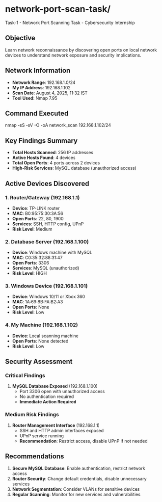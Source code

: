 # network-port-scan-task/
Task-1 - Network Port Scanning Task - Cybersecurity Internship
## Objective
Learn network reconnaissance by discovering open ports on local network devices to understand network exposure and security implications.

## Network Information
- **Network Range**: 192.168.1.0/24
- **My IP Address**: 192.168.1.102
- **Scan Date**: August 4, 2025, 11:32 IST
- **Tool Used**: Nmap 7.95

## Command Executed
nmap -sS -sV -O -oA network_scan 192.168.1.102/24

## Key Findings Summary
- **Total Hosts Scanned**: 256 IP addresses
- **Active Hosts Found**: 4 devices
- **Total Open Ports**: 4 ports across 2 devices
- **High-Risk Services**: MySQL database (unauthorized access)

## Active Devices Discovered

### 1. Router/Gateway (192.168.1.1)
- **Device**: TP-LINK router
- **MAC**: B0:95:75:30:3A:56
- **Open Ports**: 22, 80, 1900
- **Services**: SSH, HTTP config, UPnP
- **Risk Level**: Medium

### 2. Database Server (192.168.1.100)
- **Device**: Windows machine with MySQL
- **MAC**: C0:35:32:88:31:47
- **Open Ports**: 3306
- **Services**: MySQL (unauthorized)
- **Risk Level**: HIGH

### 3. Windows Device (192.168.1.101)
- **Device**: Windows 10/11 or Xbox 360
- **MAC**: 1A:69:8B:FA:B2:A3
- **Open Ports**: None
- **Risk Level**: Low

### 4. My Machine (192.168.1.102)
- **Device**: Local scanning machine
- **Open Ports**: None detected
- **Risk Level**: Low

## Security Assessment

### Critical Findings
1. **MySQL Database Exposed** (192.168.1.100)
   - Port 3306 open with unauthorized access
   - No authentication required
   - **Immediate Action Required**

### Medium Risk Findings
1. **Router Management Interface** (192.168.1.1)
   - SSH and HTTP admin interfaces exposed
   - UPnP service running
   - **Recommendation**: Restrict access, disable UPnP if not needed

## Recommendations
1. **Secure MySQL Database**: Enable authentication, restrict network access
2. **Router Security**: Change default credentials, disable unnecessary services
3. **Network Segmentation**: Consider VLANs for sensitive devices
4. **Regular Scanning**: Monitor for new services and vulnerabilities
